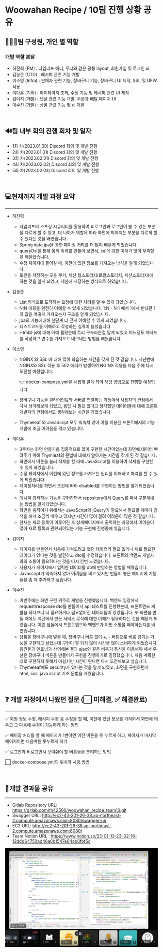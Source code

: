 # Woowahan Recipe / 10팀 진행 상황 공유

## 👨‍👦‍👦팀 구성원, 개인 별 역할

### 개발 역할 분담

- 허진혁 (PM) : 타임리프 헤더, 푸터와 같은 공통 layout, 회원가입 및 로그인 ui
- 김응준 (CTO) : 레시피 관련 기능 개발
- 이소영 (Infra) : 판매자 관련 기능, 장바구니 기능, 장바구니 UI 제작, SSL 및 UFW 적용
- 이다온 (기획) : 마이페이지 조회, 수정 기능 및 레시피 관련 UI 제작
- 김미지 (개발) : 댓글 관련 기능 개발, 주문과 배달 페이지 UI
- 이수진 (개발) : 상품 관련 기능 및 ui 개발

<br />

## 🔊팀 내부 회의 진행 회차 및 일자

- 1회 차(2023.01.30) Discord 회의 및 개발 진행
- 2회 차(2023.01.31) Discord 회의 및 개발 진행
- 3회 차(2023.02.01) Discord 회의 및 개발 진행
- 4회 차(2023.02.02) Discord 회의 및 개발 진행
- 5회 차(2023.02.03) Discord 회의 및 개발 진행

<br />

## 💻현재까지 개발 과정 요약

------

- 허진혁
  
  - 타임리프의 스프링 시큐리티를 활용하여 비로그인과 로그인이 볼 수 있는 부분을 다르게 할 수 있고, 더 나아가 역할에 따라 화면에 띄어지는 부분을 다르게 할 수 있다는 것을 배웠습니다.
  - Spring data jpa을 통한 페이징 처리를 더 많이 배우게 되었습니다.
  - queryDsl을 통해 동적 쿼리를 만들어 보면서, sql에 대한 이해가 많이 부족함을 깨달았습니다.
  - 수정 페이지에 들어갈 때, 이전에 있던 정보를 가져오는 방식을 알게 되었습니다.
  - 토큰을 저장하는 곳을 쿠키, 세션 웹스토리지(로컬스토리지, 세션스토리지)에 하는 것을 알게 되었고, 세션에 저장하는 방식으로 하였습니다.
- 김응준

  - List<String> 형식으로 도착하는 요청에 대한 처리를 할 수 있게 되었습니다.
  - N:N 매핑을 완전히 이해할 수 있게 되었습니다. 1:N - N:1 에서 1에서 반대편 1의 값을 어떻게 가져오는지 구조를 알게 되었습니다.
  - jpa의 기능에대해 한단계 더 깊게 이해할 수 있게 되었습니다.
  - 테스트코드를 이해하고 작성하는 실력이 늘었습니다.
  - Html과 js에 대해 아예 몰랐는데 트리 구조라는걸 알게 되었고 어느정도 메서드를 작성하고 변수를 가져오고 내보내는 방법을 배웠습니다.

- 이소영

  - NGINX 와 SSL 에 대해 많이 학습하는 시간을 갖게 된 것 같습니다. 지난번에 NGINX와 SSL 적용 후 502 에러가 발생하여 NGINX 적용을 다음 주에 다시 도전할 예정입니다.

    👉 docker-compose.yml을 새롭게 알게 되어 해당 방법으로 진행할 예정입니다.

  - 장바구니 기능을 클라이언트와 서버를 연결하는 과정에서 사용자의 관점에서 다시 생각해보게 되었고, 응답 시 필요 없다고 생각했던 데이터들에 대해 프론트 개발자의 관점에서도 생각해보는 시간을 가졌습니다.

  - Thymeleaf 와 JavaScript 모두 익숙치 않아 이를 이용한 프론트에서의 기능 개발에 조금 어려움을 겪고 있습니다.

- 이다온

  - 3주차는 화면 만들기를 집중적으로 많이 구현한 시간이었는데 화면에 데이터 뿌려주기 위해 Thymleaf의 문법에 대해서 알아가는 시간을 갖게 된 것 같습니다.
  - 화면에서 버튼을 눌러 삭제를 할 때에 JavaScript를 이용하여 삭제를 구현할 수 있게 되었습니다.
  - 수정 페이지에서 이전에 있던 정보를 가져오는 원리를 이해하고 처리를 할 수 있게 되었습니다.
  - 페이징처리를 하면서 조건에 따라 disabled를 구현하는 방법을 알게되었습니다.
  - 레시피 검색하는 기능을 구현하면서 repository에서 Query를 짜서 구분해내는 방법을 알게되었습니다.
  - 화면을 움직이기 위해서는 JavaScript와 jQuery가 필요해서 필요할 때마다 검색을 해서 조금씩 배우고 있지만 시간이 많이 걸려 어려움이 많은 것 같습니다.
  - 현재는 재료 등록이 이루어진 후 상세페이지에서 출력하는 과정에서 어려움이 많아 재료 등록과 관련되어있는 기능 구현에 진행중에 있습니다.

- 김미지

  - 페이지를 만들면서 처음에 가져오려고 했던 데이터가 필요 없거나 새로 필요한 데이터가 있다는 것을 발견하고 dto를 수정했습니다. 프론트와 백엔드 개발자와의 소통이 필요하다는 것을 다시 한번 느꼈습니다.
  - 사용자가 페이지에서 입력한 데이터를 db에 반영하는 방법을 배웠습니다.
  - Javascript가 익숙하지 않아 어려움을 격고 있지만 만들어 놓은 페이지에 기능들을 좀 더 추가하고 싶습니다.

- 이수진

  - 이번주에는 화면 구현 위주로 개발을 진행했습니다. 백엔드 입장에서 request/response dto를 만들어서 api 테스트를 진행했는데, 프론트엔드 개발을 하다보니 더 필요하거나 필요없어진 데이터들이 있었습니다. 또 화면을 만들 때에도 백단에서 만든 서비스 로직에 대한 이해가 필요하다는 것을 깨닫게 되었습니다. 이런 점들에서 프론트엔드와 백엔드가 어떤 소통을 해야하는지를 배웠습니다.
  - 상품을 장바구니에 넣을 때, 장바구니 버튼 없이 +, - 버튼으로 바로 담기는 기능을 구현하고 싶었는데 구현이 잘 되지 않아 시간을 많이 소비하게 되었습니다. 팀원들과 멘토님과 상의해본 결과 ajax와 같은 비동기 통신을 이용해야 해서 우선은 장바구니 버튼을 만들어서 구현을 진행하기로 결정했습니다. 처음 계획한대로 구현하지 못해서 아쉽지만 시간이 된다면 다시 도전해보고 싶습니다.
  - Thymeleaf에도 security가 있다는 것을 알게 되었고, 화면을 구현하면서 html, css, java script 기초 문법을 배웠습니다.

<br />

## ❓ 개발 과정에서 나왔던 질문 (⬜ 미해결, ✅ 해결완료)

------

✅ 회원 정보 수정, 레시피 수정 등 수정을 할 때, 이전에 있던 정보를 가져와서 화면에 띄우고 그 다음에 수정이 가능하게 하는 방법

✅  페이징 처리를 할 때 페이지가 1번이면 이전 버튼을 못 누르게 하고, 페이지가 마지막 페이지이면 다음버튼 못누르게 하기

✅  로그인과 비로그인시 보여줘야 할 버튼들을 분리하는 방법

⬜  docker-compose.yml의 위치와 사용 방법

<br />

## 📲개발 결과물 공유

------

- Gitlab Repository URL: https://gitlab.com/th42500/woowahan_recipe_team10.git
- Swagger URL: http://ec2-43-201-26-38.ap-northeast-2.compute.amazonaws.com:8080/swagger-ui/
- EC2 URL: http://ec2-43-201-26-38.ap-northeast-2.compute.amazonaws.com:8080/
- Team Notion URL : https://www.notion.so/23-01-13-23-02-16-12ddd64750ad46a0b1547e64ab6fbf5c

![image(1)](./assets/image.png)
